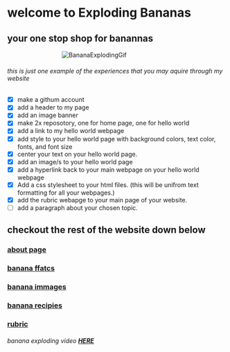 
# welcome to Exploding Bananas

## **your one stop shop for banannas**
‎ ‎ ‎ ‎ ‎ ‎ ‎ ‎ ‎ ‎ ‎ ‎ ‎ ‎ ‎ ‎ ‎ ‎ ‎ ‎ ‎ ‎ ‎ ‎ ‎ ‎ ‎ ‎ ‎ ‎ ‎ ‎ 
![BananaExplodingGif](https://i.makeagif.com/media/12-06-2015/f5WCKL.gif) 
###### this is just one example of the experiences that you may aquire through my website

- [x] make a githum account
- [x] add a header to my page
- [x] add an image banner
- [x] make 2x reposotory, one for home page, one for hello world
- [x] add a link to my hello world webpage
- [x] add style to your hello world page with background colors, text color, fonts, and font size
- [x] center your text on your hello world page.
- [x] add an image/s to your hello world page
- [x] add a hyperlink back to your main webpage on your hello world webpage
- [x] Add a css stylesheet to your html files. (this will be unifrom text formatting for all your webpages.)
- [x] add the rubric webapge to your main page of your website.
- [ ] add a paragraph about your chosen topic.

## checkout the rest of the website down below
### [about page](https://explodingbananas.github.io/HelloWorld/)
### [banana ffatcs](https://explodingbananas.github.io/why-/)
### [banana immages](https://explodingbananas.github.io/catalog/)
### [banana recipies](https://explodingbananas.github.io/recipies/)

### [rubric](https://explodingbananas.github.io/rubric/)

###### banana exploding video [**HERE**](https://www.youtube.com/watch?v=s0Vw0I-PhcA)

